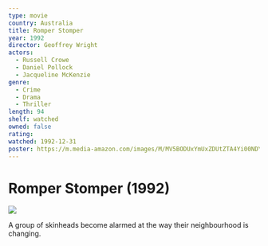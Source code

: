 ```yaml
---
type: movie
country: Australia
title: Romper Stomper
year: 1992
director: Geoffrey Wright
actors:
  - Russell Crowe
  - Daniel Pollock
  - Jacqueline McKenzie
genre:
  - Crime
  - Drama
  - Thriller
length: 94
shelf: watched
owned: false
rating:
watched: 1992-12-31
poster: https://m.media-amazon.com/images/M/MV5BODUxYmUxZDUtZTA4Yi00NDY0LWI3NGUtODk1YjAwMzAxYTg4XkEyXkFqcGc@._V1_SX300.jpg
---
```


# Romper Stomper (1992)

![](https://m.media-amazon.com/images/M/MV5BODUxYmUxZDUtZTA4Yi00NDY0LWI3NGUtODk1YjAwMzAxYTg4XkEyXkFqcGc@._V1_SX300.jpg)

A group of skinheads become alarmed at the way their neighbourhood is changing.